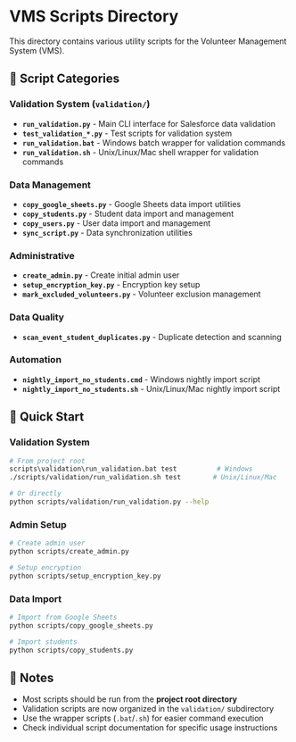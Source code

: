 # VMS Scripts Directory

This directory contains various utility scripts for the Volunteer Management System (VMS).

## 📁 **Script Categories**

### **Validation System** (`validation/`)
- **`run_validation.py`** - Main CLI interface for Salesforce data validation
- **`test_validation_*.py`** - Test scripts for validation system
- **`run_validation.bat`** - Windows batch wrapper for validation commands
- **`run_validation.sh`** - Unix/Linux/Mac shell wrapper for validation commands

### **Data Management**
- **`copy_google_sheets.py`** - Google Sheets data import utilities
- **`copy_students.py`** - Student data import and management
- **`copy_users.py`** - User data import and management
- **`sync_script.py`** - Data synchronization utilities

### **Administrative**
- **`create_admin.py`** - Create initial admin user
- **`setup_encryption_key.py`** - Encryption key setup
- **`mark_excluded_volunteers.py`** - Volunteer exclusion management

### **Data Quality**
- **`scan_event_student_duplicates.py`** - Duplicate detection and scanning

### **Automation**
- **`nightly_import_no_students.cmd`** - Windows nightly import script
- **`nightly_import_no_students.sh`** - Unix/Linux/Mac nightly import script

## 🚀 **Quick Start**

### **Validation System**
```bash
# From project root
scripts\validation\run_validation.bat test          # Windows
./scripts/validation/run_validation.sh test        # Unix/Linux/Mac

# Or directly
python scripts/validation/run_validation.py --help
```

### **Admin Setup**
```bash
# Create admin user
python scripts/create_admin.py

# Setup encryption
python scripts/setup_encryption_key.py
```

### **Data Import**
```bash
# Import from Google Sheets
python scripts/copy_google_sheets.py

# Import students
python scripts/copy_students.py
```

## 📝 **Notes**

- Most scripts should be run from the **project root directory**
- Validation scripts are now organized in the `validation/` subdirectory
- Use the wrapper scripts (`.bat`/`.sh`) for easier command execution
- Check individual script documentation for specific usage instructions
